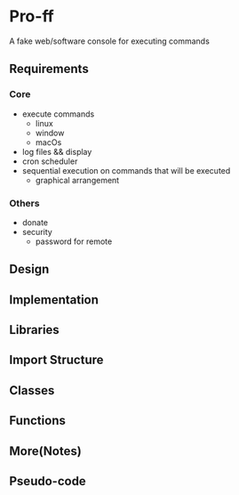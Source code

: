 # Pro-ff

A fake web/software console for executing commands

## Requirements

### Core

- execute commands
  - linux
  - window
  - macOs
- log files && display
- cron scheduler
- sequential execution on commands that will be executed
  - graphical arrangement

### Others

- donate
- security
  - password for remote

## Design

## Implementation

## Libraries

## Import Structure

## Classes

## Functions

## More(Notes)

## Pseudo-code
